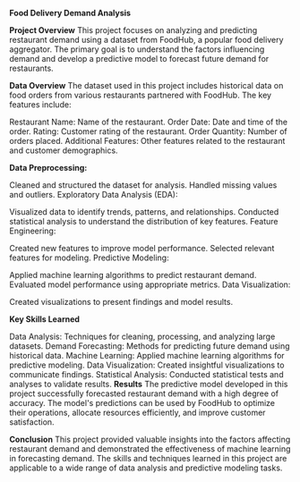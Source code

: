 **Food Delivery Demand Analysis**

**Project Overview**
This project focuses on analyzing and predicting restaurant demand using a dataset from FoodHub, a popular food delivery aggregator. The primary goal is to understand the factors influencing demand and develop a predictive model to forecast future demand for restaurants.


**Data Overview**
The dataset used in this project includes historical data on food orders from various restaurants partnered with FoodHub. The key features include:

Restaurant Name: Name of the restaurant.
Order Date: Date and time of the order.
Rating: Customer rating of the restaurant.
Order Quantity: Number of orders placed.
Additional Features: Other features related to the restaurant and customer demographics.


**Data Preprocessing:**

Cleaned and structured the dataset for analysis.
Handled missing values and outliers.
Exploratory Data Analysis (EDA):

Visualized data to identify trends, patterns, and relationships.
Conducted statistical analysis to understand the distribution of key features.
Feature Engineering:

Created new features to improve model performance.
Selected relevant features for modeling.
Predictive Modeling:

Applied machine learning algorithms to predict restaurant demand.
Evaluated model performance using appropriate metrics.
Data Visualization:

Created visualizations to present findings and model results.

**Key Skills Learned**

Data Analysis: Techniques for cleaning, processing, and analyzing large datasets.
Demand Forecasting: Methods for predicting future demand using historical data.
Machine Learning: Applied machine learning algorithms for predictive modeling.
Data Visualization: Created insightful visualizations to communicate findings.
Statistical Analysis: Conducted statistical tests and analyses to validate results.
**Results**
The predictive model developed in this project successfully forecasted restaurant demand with a high degree of accuracy. The model's predictions can be used by FoodHub to optimize their operations, allocate resources efficiently, and improve customer satisfaction.

**Conclusion**
This project provided valuable insights into the factors affecting restaurant demand and demonstrated the effectiveness of machine learning in forecasting demand. The skills and techniques learned in this project are applicable to a wide range of data analysis and predictive modeling tasks.

